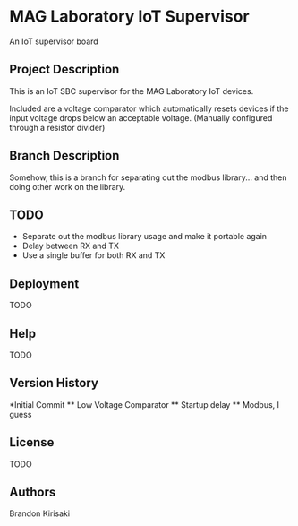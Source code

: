 # MAG Laboratory IoT Supervisor
An IoT supervisor board

## Project Description
This is an IoT SBC supervisor for the MAG Laboratory IoT devices.

Included are a voltage comparator which automatically resets devices if the
input voltage drops below an acceptable voltage.  (Manually configured through
a resistor divider)

## Branch Description
Somehow, this is a branch for separating out the modbus library... and then doing other work
on the library.

## TODO
* Separate out the modbus library usage and make it portable again
* Delay between RX and TX
* Use a single buffer for both RX and TX

## Deployment
TODO

## Help
TODO

## Version History
*Initial Commit
** Low Voltage Comparator
** Startup delay
** Modbus, I guess

## License
TODO

## Authors
Brandon Kirisaki


